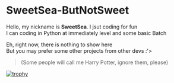 # **SweetSea-ButNotSweet**

Hello, my nickname is **SweetSea**. I jsut coding for fun<br>
I can coding in Python at immediately level and some basic Batch

Eh, right now, there is nothing to show here<br>
But you may prefer some other projects from other devs :'>
> (Some people will call me Harry Potter, ignore them, please) 

[![trophy](https://github-profile-trophy.vercel.app/?username=SweetSea-ButImNotSweet&theme=onestar)]()
